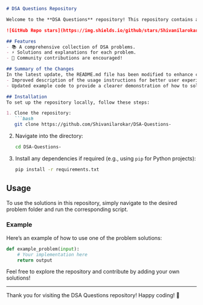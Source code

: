 ```markdown
# DSA Questions Repository

Welcome to the **DSA Questions** repository! This repository contains a collection of Data Structures and Algorithms (DSA) problems designed to help you enhance your coding skills.

![GitHub Repo stars](https://img.shields.io/github/stars/Shivanilarokar/DSA-Questions-) ![GitHub forks](https://img.shields.io/github/forks/Shivanilarokar/DSA-Questions-) ![GitHub issues](https://img.shields.io/github/issues/Shivanilarokar/DSA-Questions-)

## Features
- 📚 A comprehensive collection of DSA problems.
- ⚡ Solutions and explanations for each problem.
- 🤝 Community contributions are encouraged!

## Summary of the Changes
In the latest update, the README.md file has been modified to enhance clarity and user experience:
- Improved description of the usage instructions for better user experience.
- Updated example code to provide a clearer demonstration of how to solve a DSA problem.

## Installation
To set up the repository locally, follow these steps:

1. Clone the repository:
   ```bash
   git clone https://github.com/Shivanilarokar/DSA-Questions-
   ```

2. Navigate into the directory:
   ```bash
   cd DSA-Questions-
   ```

3. Install any dependencies if required (e.g., using `pip` for Python projects):
   ```bash
   pip install -r requirements.txt
   ```

## Usage
To use the solutions in this repository, simply navigate to the desired problem folder and run the corresponding script. 

### Example
Here’s an example of how to use one of the problem solutions:

```python
def example_problem(input):
    # Your implementation here
    return output
```

Feel free to explore the repository and contribute by adding your own solutions!

---

Thank you for visiting the DSA Questions repository! Happy coding! 🚀
```